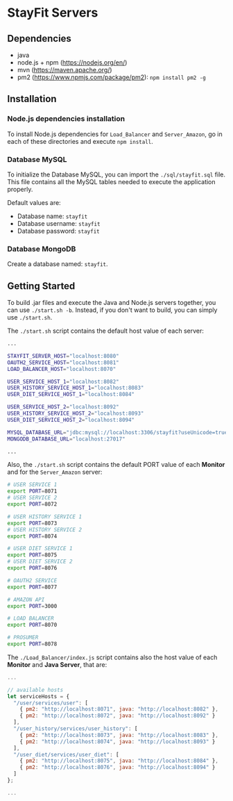 # StayFit Servers

## Dependencies

- java
- node.js + npm (https://nodejs.org/en/)
- mvn (https://maven.apache.org/)
- pm2 (https://www.npmjs.com/package/pm2): `npm install pm2 -g`

## Installation

### Node.js dependencies installation

To install Node.js dependencies for `Load_Balancer` and `Server_Amazon`, go in each of these directories and execute `npm install`.

### Database MySQL

To initialize the Database MySQL, you can import the `./sql/stayfit.sql` file. 
This file contains all the MySQL tables needed to execute the application properly.

Default values are:
- Database name: `stayfit`
- Database username: `stayfit`
- Database password: `stayfit`

### Database MongoDB

Create a database named: `stayfit`.

## Getting Started

To build .jar files and execute the Java and Node.js servers together, you can use `./start.sh -b`.
Instead, if you don't want to build, you can simply use `./start.sh`.

The `./start.sh` script contains the default host value of each server:
```bash
...

STAYFIT_SERVER_HOST="localhost:8080"
OAUTH2_SERVICE_HOST="localhost:8081"
LOAD_BALANCER_HOST="localhost:8070"

USER_SERVICE_HOST_1="localhost:8082"
USER_HISTORY_SERVICE_HOST_1="localhost:8083"
USER_DIET_SERVICE_HOST_1="localhost:8084"

USER_SERVICE_HOST_2="localhost:8092"
USER_HISTORY_SERVICE_HOST_2="localhost:8093"
USER_DIET_SERVICE_HOST_2="localhost:8094"

MYSQL_DATABASE_URL="jdbc:mysql://localhost:3306/stayfit?useUnicode=true&useJDBCCompliantTimezoneShift=true&useLegacyDatetimeCode=false&serverTimezone=UTC"
MONGODB_DATABASE_URL="localhost:27017"

...
```

Also, the `./start.sh` script contains the default PORT value of each **Monitor** and for the `Server_Amazon` server:
```bash
# USER SERVICE 1
export PORT=8071
# USER SERVICE 2
export PORT=8072

# USER HISTORY SERVICE 1
export PORT=8073
# USER HISTORY SERVICE 2
export PORT=8074

# USER DIET SERVICE 1
export PORT=8075
# USER DIET SERVICE 2
export PORT=8076

# OAUTH2 SERVICE
export PORT=8077

# AMAZON API
export PORT=3000

# LOAD BALANCER
export PORT=8070

# PROSUMER
export PORT=8078
```

The `./Load_Balancer/index.js` script contains also the host value of each **Monitor** and **Java Server**, that are:
```javascript
...

// available hosts
let serviceHosts = {
  "/user/services/user": [
    { pm2: "http://localhost:8071", java: "http://localhost:8082" },
    { pm2: "http://localhost:8072", java: "http://localhost:8092" }
  ],
  "/user_history/services/user_history": [
    { pm2: "http://localhost:8073", java: "http://localhost:8083" },
    { pm2: "http://localhost:8074", java: "http://localhost:8093" }
  ],
  "/user_diet/services/user_diet": [
    { pm2: "http://localhost:8075", java: "http://localhost:8084" },
    { pm2: "http://localhost:8076", java: "http://localhost:8094" }
  ]
};

...
```
